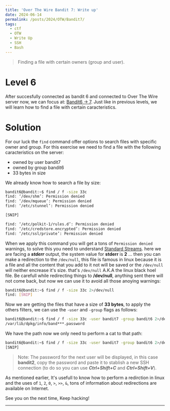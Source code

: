 ```yaml
---
title: 'Over The Wire Bandit 7: Write up'
date: 2024-06-14
permalink: /posts/2024/OTW/Bandit7/
tags:
  - ctf
  - OTW
  - Write Up
  - SSH
  - Bash
---
```


> Finding a file with certain owners (group and user).

Level 6
======
After succesfully connected as bandit 6 and connected to Over The Wire server now, we can focus at: [Bandit6 -> 7](https://overthewire.org/wargames/bandit/bandit7.html). Just like in previous levels, we will learn how to find a file with certain caracteristics.

Solution
======

For our luck the `find` command offer options to search files with specific owner and group. For this exercise we need to find a file with the following caracteristics on the server:

- owned by user bandit7
- owned by group bandit6
- 33 bytes in size

We already know how to search a file by size:

```bash
bandit6@bandit:~$ find / f -size 33c
find: ‘/dev/shm’: Permission denied
find: ‘/dev/mqueue’: Permission denied
find: ‘/etc/stunnel’: Permission denied

[SNIP]

find: ‘/etc/polkit-1/rules.d’: Permission denied
find: ‘/etc/credstore.encrypted’: Permission denied
find: ‘/etc/ssl/private’: Permission denied
```

When we apply this command you will get a tons of `Permission denied` warnings, to solve this you need to understand [Standard Streams](https://www.howtogeek.com/435903/what-are-stdin-stdout-and-stderr-on-linux/#:~:text=As%20soon%20as%20you%20start%20to%20learn%20about%20Linux). here we are facing a ***stderr*** output, the system value for **stderr** is **2** ... then you can make a redirection to the `/dev/null`, this file is famous in linux because it is a file and all the content that you add to it not will be saved or the `/dev/null` will neither encrease it's size. that's `/dev/null` A.K.A the linux black hoel file. Be carefull while redirecting things to **/dev/null**, anything sent there will not come back, but now we can use it to avoid all those anoying warnings:


```bash
bandit6@bandit:~$ find / f -size 33c 2>/dev/null
find: [SNIP]
```

Now we are getting the files that have a size of **33 bytes**, to apply the others filters, we can use the `-user` and `-group` flags as follows:

```bash
bandit6@bandit:~$ find / f -size 33c -user bandit7 -group bandit6 2>/dev/null
/var/lib/dpkg/info/band***.password
```

We have the path now we only need to perform a cat to that path:
```bash
bandit6@bandit:~$ find / f -size 33c -user bandit7 -group bandit6 2>/dev/null | xargs cat
[SNIP]
```

> Note: The password for the next user will be displayed, in this case **bandit2**, copy the password and paste it to stablish a new SSH connection (to do so you can use ***Ctrl+Shift+C*** and ***Ctrl+Shift+V***).

As mentioned earlier, It's usefull to know how to perform a redirction in linux and the uses of `1`, `2`, `0`, `>`, `>>`, `&`, tons of information about redirections are available on Internet.

See you on the next time, Keep hacking!

------
